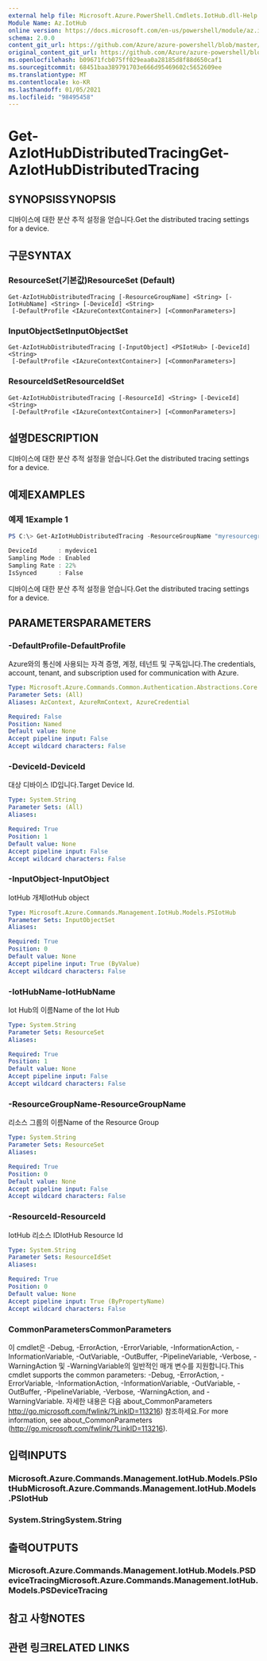 ```yaml
---
external help file: Microsoft.Azure.PowerShell.Cmdlets.IotHub.dll-Help.xml
Module Name: Az.IotHub
online version: https://docs.microsoft.com/en-us/powershell/module/az.iothub/get-aziothubdistributedtracing
schema: 2.0.0
content_git_url: https://github.com/Azure/azure-powershell/blob/master/src/IotHub/IotHub/help/Get-AzIotHubDistributedTracing.md
original_content_git_url: https://github.com/Azure/azure-powershell/blob/master/src/IotHub/IotHub/help/Get-AzIotHubDistributedTracing.md
ms.openlocfilehash: b09671fcb075ff029eaa0a28185d8f88d650caf1
ms.sourcegitcommit: 68451baa389791703e666d95469602c5652609ee
ms.translationtype: MT
ms.contentlocale: ko-KR
ms.lasthandoff: 01/05/2021
ms.locfileid: "98495458"
---
```

# <span data-ttu-id="8b3f9-101">Get-AzIotHubDistributedTracing</span><span class="sxs-lookup"><span data-stu-id="8b3f9-101">Get-AzIotHubDistributedTracing</span></span>

## <span data-ttu-id="8b3f9-102">SYNOPSIS</span><span class="sxs-lookup"><span data-stu-id="8b3f9-102">SYNOPSIS</span></span>
<span data-ttu-id="8b3f9-103">디바이스에 대한 분산 추적 설정을 얻습니다.</span><span class="sxs-lookup"><span data-stu-id="8b3f9-103">Get the distributed tracing settings for a device.</span></span>

## <span data-ttu-id="8b3f9-104">구문</span><span class="sxs-lookup"><span data-stu-id="8b3f9-104">SYNTAX</span></span>

### <span data-ttu-id="8b3f9-105">ResourceSet(기본값)</span><span class="sxs-lookup"><span data-stu-id="8b3f9-105">ResourceSet (Default)</span></span>
```
Get-AzIotHubDistributedTracing [-ResourceGroupName] <String> [-IotHubName] <String> [-DeviceId] <String>
 [-DefaultProfile <IAzureContextContainer>] [<CommonParameters>]
```

### <span data-ttu-id="8b3f9-106">InputObjectSet</span><span class="sxs-lookup"><span data-stu-id="8b3f9-106">InputObjectSet</span></span>
```
Get-AzIotHubDistributedTracing [-InputObject] <PSIotHub> [-DeviceId] <String>
 [-DefaultProfile <IAzureContextContainer>] [<CommonParameters>]
```

### <span data-ttu-id="8b3f9-107">ResourceIdSet</span><span class="sxs-lookup"><span data-stu-id="8b3f9-107">ResourceIdSet</span></span>
```
Get-AzIotHubDistributedTracing [-ResourceId] <String> [-DeviceId] <String>
 [-DefaultProfile <IAzureContextContainer>] [<CommonParameters>]
```

## <span data-ttu-id="8b3f9-108">설명</span><span class="sxs-lookup"><span data-stu-id="8b3f9-108">DESCRIPTION</span></span>
<span data-ttu-id="8b3f9-109">디바이스에 대한 분산 추적 설정을 얻습니다.</span><span class="sxs-lookup"><span data-stu-id="8b3f9-109">Get the distributed tracing settings for a device.</span></span>

## <span data-ttu-id="8b3f9-110">예제</span><span class="sxs-lookup"><span data-stu-id="8b3f9-110">EXAMPLES</span></span>

### <span data-ttu-id="8b3f9-111">예제 1</span><span class="sxs-lookup"><span data-stu-id="8b3f9-111">Example 1</span></span>
```powershell
PS C:\> Get-AzIotHubDistributedTracing -ResourceGroupName "myresourcegroup" -IotHubName "myiothub" -DeviceId "myDevice1"

DeviceId      : mydevice1
Sampling Mode : Enabled
Sampling Rate : 22%
IsSynced      : False
```

<span data-ttu-id="8b3f9-112">디바이스에 대한 분산 추적 설정을 얻습니다.</span><span class="sxs-lookup"><span data-stu-id="8b3f9-112">Get the distributed tracing settings for a device.</span></span>

## <span data-ttu-id="8b3f9-113">PARAMETERS</span><span class="sxs-lookup"><span data-stu-id="8b3f9-113">PARAMETERS</span></span>

### <span data-ttu-id="8b3f9-114">-DefaultProfile</span><span class="sxs-lookup"><span data-stu-id="8b3f9-114">-DefaultProfile</span></span>
<span data-ttu-id="8b3f9-115">Azure와의 통신에 사용되는 자격 증명, 계정, 테넌트 및 구독입니다.</span><span class="sxs-lookup"><span data-stu-id="8b3f9-115">The credentials, account, tenant, and subscription used for communication with Azure.</span></span>

```yaml
Type: Microsoft.Azure.Commands.Common.Authentication.Abstractions.Core.IAzureContextContainer
Parameter Sets: (All)
Aliases: AzContext, AzureRmContext, AzureCredential

Required: False
Position: Named
Default value: None
Accept pipeline input: False
Accept wildcard characters: False
```

### <span data-ttu-id="8b3f9-116">-DeviceId</span><span class="sxs-lookup"><span data-stu-id="8b3f9-116">-DeviceId</span></span>
<span data-ttu-id="8b3f9-117">대상 디바이스 ID입니다.</span><span class="sxs-lookup"><span data-stu-id="8b3f9-117">Target Device Id.</span></span>

```yaml
Type: System.String
Parameter Sets: (All)
Aliases:

Required: True
Position: 1
Default value: None
Accept pipeline input: False
Accept wildcard characters: False
```

### <span data-ttu-id="8b3f9-118">-InputObject</span><span class="sxs-lookup"><span data-stu-id="8b3f9-118">-InputObject</span></span>
<span data-ttu-id="8b3f9-119">IotHub 개체</span><span class="sxs-lookup"><span data-stu-id="8b3f9-119">IotHub object</span></span>

```yaml
Type: Microsoft.Azure.Commands.Management.IotHub.Models.PSIotHub
Parameter Sets: InputObjectSet
Aliases:

Required: True
Position: 0
Default value: None
Accept pipeline input: True (ByValue)
Accept wildcard characters: False
```

### <span data-ttu-id="8b3f9-120">-IotHubName</span><span class="sxs-lookup"><span data-stu-id="8b3f9-120">-IotHubName</span></span>
<span data-ttu-id="8b3f9-121">Iot Hub의 이름</span><span class="sxs-lookup"><span data-stu-id="8b3f9-121">Name of the Iot Hub</span></span>

```yaml
Type: System.String
Parameter Sets: ResourceSet
Aliases:

Required: True
Position: 1
Default value: None
Accept pipeline input: False
Accept wildcard characters: False
```

### <span data-ttu-id="8b3f9-122">-ResourceGroupName</span><span class="sxs-lookup"><span data-stu-id="8b3f9-122">-ResourceGroupName</span></span>
<span data-ttu-id="8b3f9-123">리소스 그룹의 이름</span><span class="sxs-lookup"><span data-stu-id="8b3f9-123">Name of the Resource Group</span></span>

```yaml
Type: System.String
Parameter Sets: ResourceSet
Aliases:

Required: True
Position: 0
Default value: None
Accept pipeline input: False
Accept wildcard characters: False
```

### <span data-ttu-id="8b3f9-124">-ResourceId</span><span class="sxs-lookup"><span data-stu-id="8b3f9-124">-ResourceId</span></span>
<span data-ttu-id="8b3f9-125">IotHub 리소스 ID</span><span class="sxs-lookup"><span data-stu-id="8b3f9-125">IotHub Resource Id</span></span>

```yaml
Type: System.String
Parameter Sets: ResourceIdSet
Aliases:

Required: True
Position: 0
Default value: None
Accept pipeline input: True (ByPropertyName)
Accept wildcard characters: False
```

### <span data-ttu-id="8b3f9-126">CommonParameters</span><span class="sxs-lookup"><span data-stu-id="8b3f9-126">CommonParameters</span></span>
<span data-ttu-id="8b3f9-127">이 cmdlet은 -Debug, -ErrorAction, -ErrorVariable, -InformationAction, -InformationVariable, -OutVariable, -OutBuffer, -PipelineVariable, -Verbose, -WarningAction 및 -WarningVariable의 일반적인 매개 변수를 지원합니다.</span><span class="sxs-lookup"><span data-stu-id="8b3f9-127">This cmdlet supports the common parameters: -Debug, -ErrorAction, -ErrorVariable, -InformationAction, -InformationVariable, -OutVariable, -OutBuffer, -PipelineVariable, -Verbose, -WarningAction, and -WarningVariable.</span></span> <span data-ttu-id="8b3f9-128">자세한 내용은 다음 about_CommonParameters http://go.microsoft.com/fwlink/?LinkID=113216) 참조하세요.</span><span class="sxs-lookup"><span data-stu-id="8b3f9-128">For more information, see about_CommonParameters (http://go.microsoft.com/fwlink/?LinkID=113216).</span></span>

## <span data-ttu-id="8b3f9-129">입력</span><span class="sxs-lookup"><span data-stu-id="8b3f9-129">INPUTS</span></span>

### <span data-ttu-id="8b3f9-130">Microsoft.Azure.Commands.Management.IotHub.Models.PSIotHub</span><span class="sxs-lookup"><span data-stu-id="8b3f9-130">Microsoft.Azure.Commands.Management.IotHub.Models.PSIotHub</span></span>

### <span data-ttu-id="8b3f9-131">System.String</span><span class="sxs-lookup"><span data-stu-id="8b3f9-131">System.String</span></span>

## <span data-ttu-id="8b3f9-132">출력</span><span class="sxs-lookup"><span data-stu-id="8b3f9-132">OUTPUTS</span></span>

### <span data-ttu-id="8b3f9-133">Microsoft.Azure.Commands.Management.IotHub.Models.PSDeviceTracing</span><span class="sxs-lookup"><span data-stu-id="8b3f9-133">Microsoft.Azure.Commands.Management.IotHub.Models.PSDeviceTracing</span></span>

## <span data-ttu-id="8b3f9-134">참고 사항</span><span class="sxs-lookup"><span data-stu-id="8b3f9-134">NOTES</span></span>

## <span data-ttu-id="8b3f9-135">관련 링크</span><span class="sxs-lookup"><span data-stu-id="8b3f9-135">RELATED LINKS</span></span>
